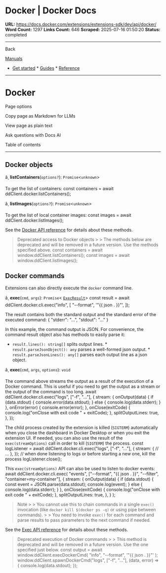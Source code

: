 # Docker | Docker Docs

**URL:** https://docs.docker.com/extensions/extensions-sdk/dev/api/docker/
**Word Count:** 1297
**Links Count:** 646
**Scraped:** 2025-07-16 01:50:20
**Status:** completed

---

Back

[Manuals](https://docs.docker.com/manuals/)

  * [Get started](https://docs.docker.com/get-started/)   * [Guides](https://docs.docker.com/guides/)   * [Reference](https://docs.docker.com/reference/)

* * *

# Docker

Page options

Copy page as Markdown for LLMs

View page as plain text

Ask questions with Docs AI

Table of contents

* * *

## Docker objects

â¸ **listContainers**\(`options?`\): `Promise`<`unknown`>

To get the list of containers:               const containers = await ddClient.docker.listContainers();

â¸ **listImages**\(`options?`\): `Promise`<`unknown`>

To get the list of local container images:               const images = await ddClient.docker.listImages();

See the [Docker API reference](https://docs.docker.com/reference/api/extensions-sdk/Docker/) for details about these methods.

> Deprecated access to Docker objects >  > The methods below are deprecated and will be removed in a future version. Use the methods specified above.               const containers = await window.ddClient.listContainers();          const images = await window.ddClient.listImages();

## Docker commands

Extensions can also directly execute the `docker` command line.

â¸ **exec**\(`cmd`, `args`\): `Promise`< [`ExecResult`](https://docs.docker.com/reference/api/extensions-sdk/ExecResult/)>               const result = await ddClient.docker.cli.exec("info", [       "--format",       '"{{ json . }}"',     ]);

The result contains both the standard output and the standard error of the executed command:               {       "stderr": "...",       "stdout": "..."     }

In this example, the command output is JSON. For convenience, the command result object also has methods to easily parse it:

  * `result.lines(): string[]` splits output lines.   * `result.parseJsonObject(): any` parses a well-formed json output.   * `result.parseJsonLines(): any[]` parses each output line as a json object.

â¸ **exec**\(`cmd`, `args`, `options`\): `void`

The command above streams the output as a result of the execution of a Docker command. This is useful if you need to get the output as a stream or the output of the command is too long.               await ddClient.docker.cli.exec("logs", ["-f", "..."], {       stream: {         onOutput(data) {           if (data.stdout) {             console.error(data.stdout);           } else {             console.log(data.stderr);           }         },         onError(error) {           console.error(error);         },         onClose(exitCode) {           console.log("onClose with exit code " + exitCode);         },         splitOutputLines: true,       },     });

The child process created by the extension is killed \(`SIGTERM`\) automatically when you close the dashboard in Docker Desktop or when you exit the extension UI. If needed, you can also use the result of the `exec(streamOptions)` call in order to kill \(`SIGTERM`\) the process.               const logListener = await ddClient.docker.cli.exec("logs", ["-f", "..."], {       stream: {         // ...       },     });          // when done listening to logs or before starting a new one, kill the process     logListener.close();

This `exec(streamOptions)` API can also be used to listen to docker events:               await ddClient.docker.cli.exec(       "events",       ["--format", "{{ json . }}", "--filter", "container=my-container"],       {         stream: {           onOutput(data) {             if (data.stdout) {               const event = JSON.parse(data.stdout);               console.log(event);             } else {               console.log(data.stderr);             }           },           onClose(exitCode) {             console.log("onClose with exit code " + exitCode);           },           splitOutputLines: true,         },       }     );

> Note >  > You cannot use this to chain commands in a single `exec()` invocation \(like `docker kill $(docker ps -q)` or using pipe between commands\). >  > You need to invoke `exec()` for each command and parse results to pass parameters to the next command if needed.

See the [Exec API reference](https://docs.docker.com/reference/api/extensions-sdk/Exec/) for details about these methods.

> Deprecated execution of Docker commands >  > This method is deprecated and will be removed in a future version. Use the one specified just below.               const output = await window.ddClient.execDockerCmd(       "info",       "--format",       '"{{ json . }}"'     );          window.ddClient.spawnDockerCmd("logs", ["-f", "..."], (data, error) => {       console.log(data.stdout);     });